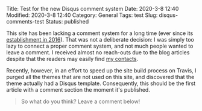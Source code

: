 Title: Test for the new Disqus comment system
Date: 2020-3-8 12:40
Modified: 2020-3-8 12:40
Category: General
Tags: test
Slug: disqus-comments-test
Status: published

This site has been lacking a comment system for a long time (ever since its [establishment in 2016]({filename}hello-world.rst)).  That was not a deliberate decision: I was simply too lazy to connect a proper comment system, and not much people wanted to leave a comment.  I received almost no reach-outs due to the blog articles despite that the readers may easily find [my contacts]({filename}/pages/about-and-contact.md).

Recently, however, in an effort to speed up the site build process on Travis, I purged all the themes that are not used on this site, and discovered that the theme actually had a Disqus template.  Consequently, this should be the first article with a comment section the moment it's published.

> So what do you think?  Leave a comment below!
